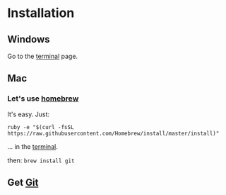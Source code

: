 # Installation
## Windows
Go to the [terminal](../terminal/terminal.md) page.

## Mac
### Let's use [homebrew](http://brew.sh/)
It's easy. Just:

```
ruby -e "$(curl -fsSL https://raw.githubusercontent.com/Homebrew/install/master/install)"
```
... in the [terminal](../terminal/terminal.md).

then: `brew install git`

## Get [Git](git/git.md)